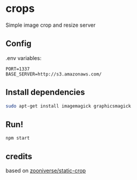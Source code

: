 # crops
Simple image crop and resize server

## Config
.env variables:
```
PORT=1337
BASE_SERVER=http://s3.amazonaws.com/
```
## Install dependencies
```sh
sudo apt-get install imagemagick graphicsmagick
```

## Run!
```
npm start
```
## credits
based on [zooniverse/static-crop](https://github.com/zooniverse/static-crop)
